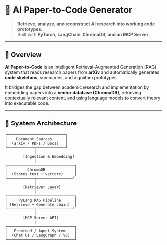 # 🧬 AI Paper-to-Code Generator

> **Retrieve, analyze, and reconstruct AI research into working code prototypes.**  
> Built with **PyTorch, LangChain, ChromaDB, and an MCP Server**.

---

## 🚀 Overview

**AI Paper-to-Code** is an intelligent Retrieval-Augmented Generation (RAG) system that reads research papers from **arXiv** and automatically generates **code skeletons**, summaries, and algorithm prototypes.

It bridges the gap between academic research and implementation by embedding papers into a **vector database (ChromaDB)**, retrieving contextually relevant content, and using language models to convert theory into executable code.

---

## 🧠 System Architecture

```text
┌──────────────────────────┐
│    Document Sources      │
│  (arXiv / PDFs / Docs)   │
└────────────┬─────────────┘
             │
        [Ingestion & Embedding]
             │
┌──────────────────────────────┐
│         ChromaDB             │
│  (Stores text + vectors)     │
└────────────┬────────────────┘
             │
        [Retriever Layer]
             │
┌──────────────────────────────┐
│     PyLang RAG Pipeline      │
│ (Retrieve + Generate chain)  │
└────────────┬────────────────┘
             │
        [MCP Server API]
             │
┌──────────────────────────────┐
│   Frontend / Agent System    │
│  (Chat UI / LangGraph / VS)  │
└──────────────────────────────┘
